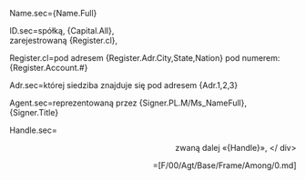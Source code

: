 Name.sec={Name.Full}

ID.sec=spółką, {Capital.All},<br> zarejestrowaną {Register.cl},

Register.cl=pod adresem  {Register.Adr.City,State,Nation} pod numerem:  {Register.Account.#}

Adr.sec=której siedziba znajduje się pod adresem  {Adr.1,2,3}

Agent.sec=reprezentowaną przez {Signer.PL.M/Ms_NameFull}, {Signer.Title}

Handle.sec=<div align="right">zwaną dalej «{Handle}», </ div>

=[F/00/Agt/Base/Frame/Among/0.md]
